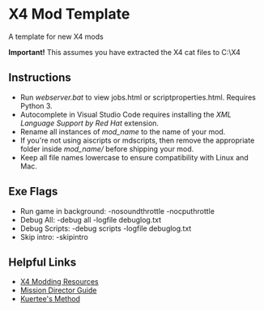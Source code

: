 # X4 Mod Template
A template for new X4 mods

**Important!** This assumes you have extracted the X4 cat files to C:\X4

## Instructions
* Run *webserver.bat* to view jobs.html or scriptproperties.html. Requires Python 3.
* Autocomplete in Visual Studio Code requires installing the *XML Language Support by Red Hat* extension.
* Rename all instances of *mod_name* to the name of your mod.
* If you're not using aiscripts or mdscripts, then remove the appropriate folder inside *mod_name/* before shipping your mod.
* Keep all file names lowercase to ensure compatibility with Linux and Mac.

## Exe Flags
* Run game in background: -nosoundthrottle -nocputhrottle
* Debug All: -debug all -logfile debuglog.txt
* Debug Scripts: -debug scripts -logfile debuglog.txt
* Skip intro: -skipintro

## Helpful Links
* [X4 Modding Resources](https://forum.egosoft.com/viewtopic.php?t=402382)
* [Mission Director Guide](https://wiki.egosoft.com:1337/X%20Rebirth%20Wiki/Modding%20support/Mission%20Director%20Guide/)
* [Kuertee's Method](https://forum.egosoft.com/viewtopic.php?f=181&t=432098#p4997854)
